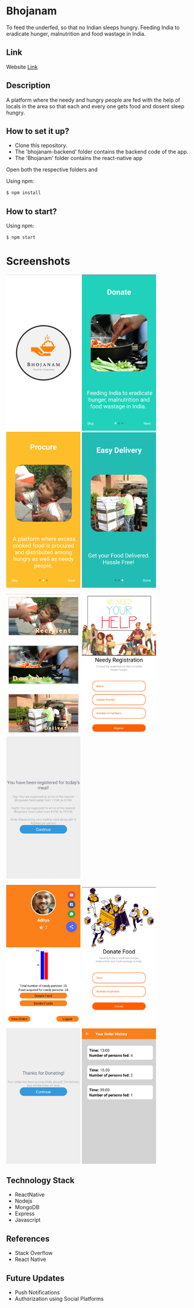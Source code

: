 # Bhojanam
To feed the underfed, so that no Indian sleeps hungry.
Feeding India to eradicate hunger, malnutrition and food wastage in India.

## Link
Website [Link](https://adityarajsingh.github.io/Bhojanam/) 
## Description
A platform where the needy and hungry people are fed with the help of locals in the area so that each and every one gets food and dosent sleep hungry.

## How to set it up?
- Clone this repository.
- The 'bhojanam-backend' folder contains the backend code of the app.
- The 'Bhojanam' folder contains the react-native app

Open both the respective folders and

Using npm:

```bash
$ npm install
```

## How to start? 
Using npm:

```bash
$ npm start
```
# Screenshots
<p float="left">
  <img src="./Screenshots/Screenshot0.png" width="200" />
  <img src="./Screenshots/Screenshot1.png" width="200" /> 
  <img src="./Screenshots/Screenshot2.png" width="200" />
  <img src="./Screenshots/Screenshot3.png" width="200" />
</p>
<p float="left">
  <img src="./Screenshots/Screenshot4.png" width="200" />
  <img src="./Screenshots/Screenshot5.png" width="200" /> 
  <img src="./Screenshots/Screenshot6.png" width="200" />
  
</p>
<p float="left">
  <img src="./Screenshots/Screenshot7.png" width="200" />
  <img src="./Screenshots/Screenshot8.png" width="200" /> 
  <img src="./Screenshots/Screenshot9.png" width="200" />
  <img src="./Screenshots/Screenshot10.png" width="200" />
</p>

## Technology Stack
- ReactNative
- Nodejs
- MongoDB
- Express
- Javascript

## References
- Stack Overflow
- React Native

## Future Updates
- Push Notifications
- Authorization using Social Platforms
